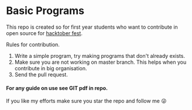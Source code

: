 # Basic Programs
This repo is created so for first year students who want to contribute in open source for [hacktober fest](https://hacktoberfest.digitalocean.com/).


Rules for contribution.
1) Write a simple program, try making programs that don't already exists.
2) Make sure you are not working on master branch. This helps when you contribute in big organisation.
3) Send the pull request.

#### For any guide on use see GIT pdf in repo.

If you like my efforts make sure you star the repo and follow me 😜
